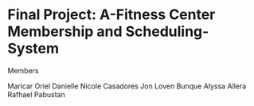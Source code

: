 # Final Project: A-Fitness Center Membership and Scheduling-System

Members

Maricar Oriel
Danielle Nicole Casadores
Jon Loven Bunque
Alyssa Allera
Rafhael Pabustan
